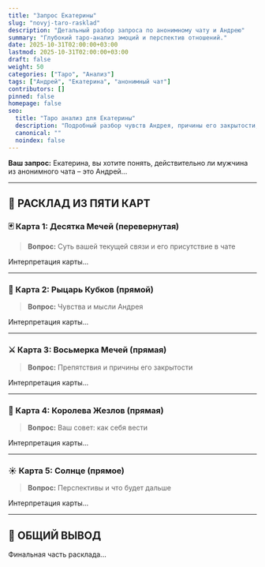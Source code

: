 ```yaml
---
title: "Запрос Екатерины"
slug: "novyj-taro-rasklad"
description: "Детальный разбор запроса по анонимному чату и Андрею"
summary: "Глубокий таро-анализ эмоций и перспектив отношений."
date: 2025-10-31T02:00:00+03:00
lastmod: 2025-10-31T02:00:00+03:00
draft: false
weight: 50
categories: ["Таро", "Анализ"]
tags: ["Андрей", "Екатерина", "анонимный чат"]
contributors: []
pinned: false
homepage: false
seo:
  title: "Таро анализ для Екатерины"
  description: "Подробный разбор чувств Андрея, причины его закрытости, советы и перспективы ваших отношений по картам."
  canonical: ""
  noindex: false
---
```


**Ваш запрос:** Екатерина, вы хотите понять, действительно ли мужчина из анонимного чата – это Андрей...

---

## 🔮 **РАСКЛАД ИЗ ПЯТИ КАРТ**

### **🃏 Карта 1: Десятка Мечей (перевернутая)**
> **Вопрос:** Суть вашей текущей связи и его присутствие в чате

Интерпретация карты...

---

### **🌙 Карта 2: Рыцарь Кубков (прямой)**  
> **Вопрос:** Чувства и мысли Андрея

Интерпретация карты...

---

### **⚔️ Карта 3: Восьмерка Мечей (прямая)**
> **Вопрос:** Препятствия и причины его закрытости

Интерпретация карты...

---

### **👑 Карта 4: Королева Жезлов (прямая)**
> **Вопрос:** Ваш совет: как себя вести

Интерпретация карты...

---

### **☀️ Карта 5: Солнце (прямое)**
> **Вопрос:** Перспективы и что будет дальше

Интерпретация карты...

---

## 🌟 **ОБЩИЙ ВЫВОД**

Финальная часть расклада...
